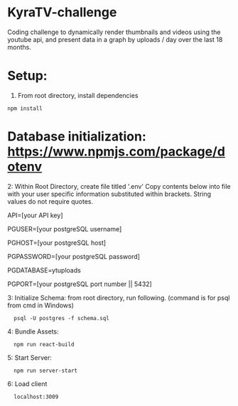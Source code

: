 # KyraTV-challenge
Coding challenge to dynamically render thumbnails and videos using the youtube api, and present data in a graph by uploads / day over the last 18 months.

# Setup:
1. From root directory, install dependencies
```
npm install
```

# Database initialization: https://www.npmjs.com/package/dotenv
2: Within Root Directory, create file titled '.env'
  Copy contents below into file with your user specific information substituted within brackets. String values do not require quotes.


  API=[your API key]

  PGUSER=[your postgreSQL username]

  PGHOST=[your postgreSQL host]

  PGPASSWORD=[your postgreSQL password]

  PGDATABASE=ytuploads

  PGPORT=[your postgreSQL port number || 5432]


3: Initialize Schema: from root directory, run following. (command is for psql from cmd in Windows)
```
  psql -U postgres -f schema.sql
```

4: Bundle Assets:
```
  npm run react-build
```

5: Start Server:
```
  npm run server-start
```

6: Load client
```
  localhost:3009
```